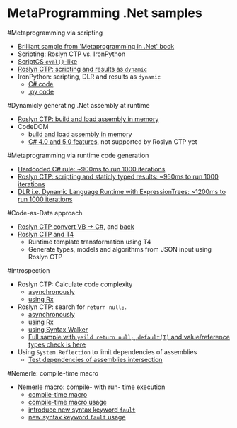 MetaProgramming .Net samples
==================================

#Metaprogramming via scripting
* [Brilliant sample from 'Metaprogramming in .Net' book](Snippets/Scripting/JsEvalSample.html)
* Scripting: Roslyn CTP vs. IronPython
* [ScriptCS `eval()`-like](Snippets/Scripting/Roslyn-EvalSample.csx)
* [Roslyn CTP: scripting and results as `dynamic`](Snippets/Scripting/Roslyn-ScriptingWithDynamiclyTypeResult.linq)
* IronPython: scripting, DLR and results as `dynamic`
  * [C# code](Snippets/Scripting/IronPython-Scripting.linq)
  * [.py code](Snippets/Scripting/sample.py)

#Dynamicly generating .Net assembly at runtime
* [Roslyn CTP: build and load assembly in memory](Snippets/Caas/Roslyn-BuildAtRuntime.linq)
* CodeDOM
  * [build and load assembly in memory](Snippets/Caas/CodeDOM-BuildAtRuntime.linq)
  * [C# 4.0 and 5.0 features](Snippets/Caas/CodeDOM-BuildAtRuntimeCSharp45.linq), not supported by Roslyn CTP yet

#Metaprogramming via runtime code generation
* [Hardcoded C# rule: ~900ms to run 1000 iterations](Snippets/Performance/C#-HardCodedRule.linq)
* [Roslyn CTP: scripting and staticly typed results: ~950ms to run 1000 iterations](Snippets/Performance/Roslyn-ScriptingWithStaticlyTypedResult.linq)
* [DLR i.e. Dynamic Language Runtime with ExpressionTrees: ~1200ms to run 1000 iterations](Snippets/Performance/DLR-ExpressionTrees.linq)

#Code-as-Data approach
* [Roslyn CTP convert VB → C#](Snippets/CodeAsData/Roslyn-ConvertVB2C#.linq), and [back](Snippets/CodeAsData/Roslyn-ConvertC#2VB.linq)
* [Roslyn CTP and T4](https://github.com/akimboyko/MetaProgramming/tree/master/MetaProgramming)
  * Runtime template transformation using T4
  * Generate types, models and algorithms from JSON input using Roslyn CTP

#Introspection
* Roslyn CTP: Calculate code complexity
  * [asynchronously](Snippets/Introspection/Roslyn-CyclomaticComplexity.linq)
  * [using Rx](Snippets/Introspection/Roslyn-CyclomaticComplexityRx.linq)
* Roslyn CTP: search for `return null;`. 
  * [asynchronously](Snippets/Introspection/Roslyn-ReturnNull.linq)
  * [using Rx](Snippets/Introspection/Roslyn-ReturnNullRx.linq)
  * [using Syntax Walker](Snippets/Introspection/Roslyn-ReturnNullSyntaxWalker.linq)
  * [Full sample with `yeild return null;`, `default(T)` and value/reference types check is here](https://github.com/akimboyko/MetaProgramming/blob/7d4d8533d2be673fad2fbad37bb4d7a75399519a/MetaProgramming/MetaProgramming.RoslynCTP/Introspection.cs)
* Using `System.Reflection` to limit dependencies of assemblies
  * [Test dependencies of assemblies intersection](/Snippets/Introspection/Reflection-TestReferencesIntersection.linq)

#Nemerle: compile-time macro
* Nemerle macro: compile- with run- time execution
  * [compile-time macro](MetaProgramming/MetaProgramming.Nemerle.Macro/TestMacro.n)
  * [compile-time macro usage](MetaProgramming/MetaProgramming.Nemerle/CompileTimeVsRunTimeExecutionSample.n)
  * [introduce new syntax keyword `fault`](MetaProgramming/MetaProgramming.Nemerle.Macro/Fault.n)
  * [new syntax keyword `fault` usage](MetaProgramming/MetaProgramming.Nemerle/FaultKeywordSample.n)
